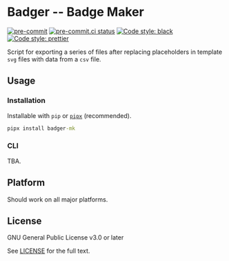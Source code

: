 # Badger -- Badge Maker

[![pre-commit](https://img.shields.io/badge/pre--commit-enabled-brightgreen?logo=pre-commit&logoColor=white.svg)](https://github.com/pre-commit/pre-commit)
[![pre-commit.ci status](https://results.pre-commit.ci/badge/github/lcnittl/badger-mk/master.svg)](https://results.pre-commit.ci/latest/github/lcnittl/badger-mk/master)
[![Code style: black](https://img.shields.io/badge/code_style-black-000000.svg)](https://github.com/psf/black)
[![Code style: prettier](https://img.shields.io/badge/code_style-prettier-ff69b4.svg)](https://github.com/prettier/prettier)

Script for exporting a series of files after replacing placeholders in template `svg`
files with data from a `csv` file.

## Usage

### Installation

Installable with `pip` or [`pipx`][pipx] (recommended).

```cmd
pipx install badger-mk
```

### CLI

TBA.

## Platform

Should work on all major platforms.

## License

GNU General Public License v3.0 or later

See [LICENSE][license] for the full text.

[license]: LICENSE
[pipx]: https://pypi.org/project/pipx/
[pypi]: https://pypi.org/
